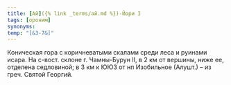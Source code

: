 ```yaml
---
title: [Ай]({% link _terms/ай.md %})-Йори I
tags: [ороним]
synonyms:
temp: "[&З-7&]"
---
```


Коническая гора с коричневатыми скалами среди леса и руинами исара. На с-вост.
склоне г. Чамны-Бурун II, в 2 км от вершины, ниже ее, отделена седловиной; в 3
км к ЮЮЗ от нп Изобильное (Алушт.) – из греч. Святой Георгий.
